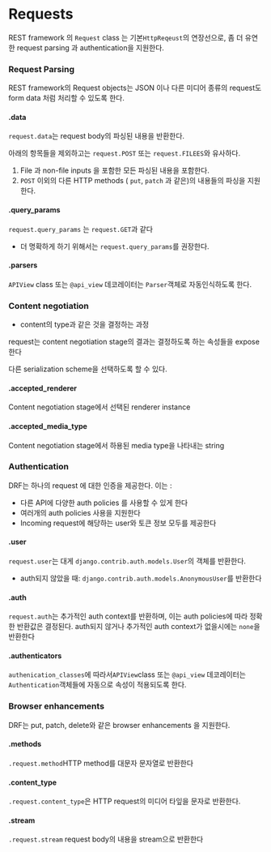 #  Requests

REST framework 의 `Request` class 는 기본` HttpReqeust `의 연장선으로, 좀 더 유연한 request parsing 과 authentication을 지원한다. 



###  Request Parsing

REST framework의 Request objects는 JSON 이나 다른 미디어 종류의 request도 form data 처럼 처리할 수 있도록 한다. 

####  .data

`request.data`는 request body의 파싱된 내용을 반환한다.

아래의 항목들을 제외하고는 `request.POST` 또는 `request.FILEES`와 유사하다. 

1. File 과 non-file inputs 을 포함한 모든 파싱된 내용을 포함한다. 
2. `POST` 이외의 다른 HTTP methods ( `put`, `patch` 과 같은)의 내용들의 파싱을 지원한다. 

####  .query_params

`request.query_params` 는 `request.GET`과 같다

- 더 명확하게 하기 위해서는 `request.query_params`를 권장한다. 

####  .parsers

`APIView` class 또는 `@api_view` 데코레이터는 `Parser`객체로 자동인식하도록 한다. 

###  Content negotiation

- content의 type과 같은 것을 결정하는 과정

request는 content negotiation stage의 결과는 결정하도록 하는 속성들을 expose 한다

다른 serialization scheme을 선택하도록 할 수 있다. 

####  .accepted_renderer

Content negotiation stage에서 선택된 renderer instance

####  .accepted_media_type

Content negotiation stage에서 하용된 media type을 나타내는 string

###  Authentication

DRF는 하나의 request 에 대한 인증을 제공한다. 이는 :

- 다른 API에 다양한 auth policies 를 사용할 수 있게 한다
- 여러개의 auth policies 사용을 지원한다
- Incoming request에 해당하는 user와 토큰 정보 모두를 제공한다

####  .user

`request.user`는 대게 `django.contrib.auth.models.User`의 객체를 반환한다. 

- auth되지 않았을 때: `django.contrib.auth.models.AnonymousUser`를 반환한다

####  .auth

`request.auth`는 추가적인 auth context를 반환하며, 이는 auth policies에 따라 정확한 반환값은 결정된다. auth되지 않거나 추가적인 auth context가 없을시에는 `none`을 반환한다

####  .authenticators

`authenication_classes`에 따라서`APIView`class 또는 `@api_view` 데코레이터는 `Authentication`객체들에 자동으로 속성이 적용되도록 한다.



###  Browser enhancements

DRF는 put, patch, delete와 같은 browser enhancements 을 지원한다. 

####  .methods

`.request.method`HTTP method를 대문자 문자열로 반환한다

####  .content_type

`.request.content_type`은 HTTP request의 미디어 타잎을 문자로 반환한다. 

####  .stream

`.request.stream` request body의 내용을 stream으로 반환한다





 